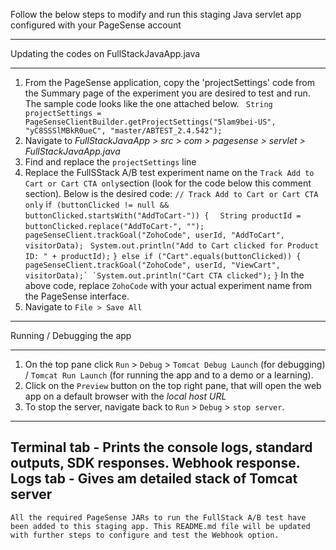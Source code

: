 Follow the below steps to modify and run this staging Java servlet app configured with your PageSense account

**********************************************
Updating the codes on FullStackJavaApp.java
**********************************************

1. From the PageSense application, copy the 'projectSettings' code from the Summary page of the experiment you are desired to test and run. The sample code looks like the one attached below.
` String projectSettings = PageSenseClientBuilder.getProjectSettings("5lam9bei-US", "yC8SSSlMBkR0ueC", "master/ABTEST_2.4.542");`
2. Navigate to *FullStackJavaApp > src > com > pagesense > servlet > FullStackJavaApp.java*
3. Find and replace the `projectSettings` line
4. Replace the FullSStack A/B test experiment name on the `Track Add to Cart or Cart CTA only`section (look for the code below this comment section). Below is the desired code:
`// Track Add to Cart or Cart CTA only`
        i`f (buttonClicked != null && buttonClicked.startsWith("AddToCart-")) {`
          `  String productId = buttonClicked.replace("AddToCart-", "");`
           ` pageSenseClient.trackGoal("ZohoCode", userId, "AddToCart", visitorData);`
           ` System.out.println("Add to Cart clicked for Product ID: " + productId);`
        `} else if ("Cart".equals(buttonClicked)) {`
           `` pageSenseClient.trackGoal("ZohoCode", userId, "ViewCart", visitorData);`
            `System.out.println("Cart CTA clicked");``
        `}`
In the above code, replace `ZohoCode` with your actual experiment name from the PageSense interface. 
5. Navigate to `File > Save All`

*********************************
Running / Debugging the app
*********************************

1. On the top pane click `Run` > `Debug` > `Tomcat Debug Launch` (for debugging) / `Tomcat Run Launch` (for running the app and to a demo or a learning). 
2. Click on the `Preview` button on the top right pane, that will open the web app on a default browser with the *local host URL*
3. To stop the server, navigate back to `Run` > `Debug` > `stop server`. 

--------------------------------------------------------------------------------------------
Terminal tab - Prints the console logs, standard outputs, SDK responses. Webhook response. 
Logs tab - Gives am detailed stack of Tomcat server
---------------------------------------------------------------------------------------------

` All the required PageSense JARs to run the FullStack A/B test have been added to this staging app. This README.md file will be updated with further steps to configure and test the Webhook option. `

